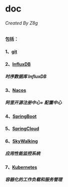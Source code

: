 #  doc  
######  Created By Z8g
  
####  包括：  
  
####  1、<a href="./doc/git.md">git</a>  
  
  
####  2、<a href="./doc/InfluxDB.md">InfluxDB</a>    
  
#####  时序数据库 InfluxDB  
  
  
  
####  3、<a href="./doc/Nacos.md">Nacos</a>    
  
##### 阿里开源注册中心+ 配置中心  
  
  
  
####  4、<a href="./doc/SpringBoot.md">SpringBoot</a>    
  
  
  
####  5、<a href="./doc/SpringCloud.md">SpringCloud</a>  



####  6、<a href="./doc/Skywalking.md">SkyWalking</a>  
#####  应用性能监控系统  

####  7、<a href="./doc/K8s.md">Kubernetes</a>  
#####  容器化的工作负载和服务管理 
